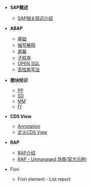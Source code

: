 <!-- _sidebar.md -->

<!-- 左边导航栏 -->

* **SAP概述**

  * [SAP相关知识介绍](/Docs/SAP/SAP.md)
* **ABAP**

  * [基础](/Docs/ABAP/Basic.md)
  * [缩写解释](/Docs/ABAP/Abbreviation.md)
  * [屏幕](/Docs/ABAP/Screen.md)
  * [子程序](/Docs/ABAP/Form.md)
  * [OPEN SQL](/Docs/ABAP/OPEN_SQL.md)
  * [高性能写法](/Docs/ABAP/PERFORMANCE.md)
* **模块知识**

  * [PP](/Docs/Module/PP.md)
  * [SD](/Docs/Module/SD.md)
  * [MM](/Docs/Module/MM.md)
  * [FI](/Docs/Module/FI.md)
* **CDS View**

  * [Annotation](/Docs/CDS/Annotation.md)
  * [定义CDS View](/Docs/CDS/DefineViewEntity.md)
* **RAP**

  * [RAP介绍](/Docs/RAP/Introduce.md)
  * [RAP - Unmanaged 场景(](/Docs/RAP/Unmanaged.md)[官方示例](/Docs/RAP/Unmanaged.md))
* Fiori

  * Fiori element - List report

<!-- * Typora+Docsify使用指南
  * [Docsify使用指南](/ProjectDocs/Docsify使用指南.md)
  * [Typora+Docsify快速入门](/ProjectDocs/Typora+Docsify快速入门.md)
* Docsify部署
  * [Docsify部署教程](/ProjectDocs/Docsify部署教程.md) -->
